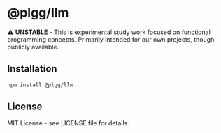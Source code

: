 # @plgg/llm

⚠️ **UNSTABLE** - This is experimental study work focused on functional programming concepts. Primarily intended for our own projects, though publicly available.

## Installation

```bash
npm install @plgg/llm
```

## License

MIT License - see LICENSE file for details.
